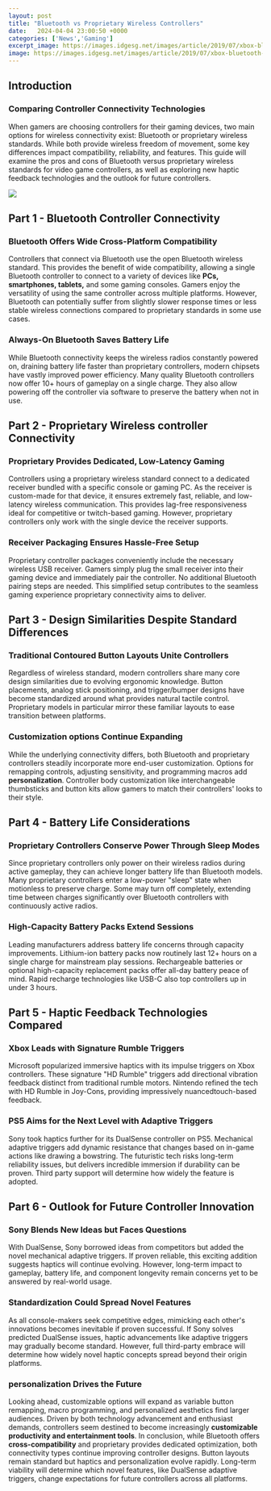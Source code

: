 ```yaml
---
layout: post
title: "Bluetooth vs Proprietary Wireless Controllers"
date:   2024-04-04 23:00:50 +0000
categories: ['News','Gaming']
excerpt_image: https://images.idgesg.net/images/article/2019/07/xbox-bluetooth-comparison-100802518-large.jpg
image: https://images.idgesg.net/images/article/2019/07/xbox-bluetooth-comparison-100802518-large.jpg
---
```


## Introduction
### Comparing Controller Connectivity Technologies
When gamers are choosing controllers for their gaming devices, two main options for wireless connectivity exist: Bluetooth or proprietary wireless standards. While both provide wireless freedom of movement, some key differences impact compatibility, reliability, and features. This guide will examine the pros and cons of Bluetooth versus proprietary wireless standards for video game controllers, as well as exploring new haptic feedback technologies and the outlook for future controllers. 

![](https://images.idgesg.net/images/article/2019/07/xbox-bluetooth-comparison-100802518-large.jpg)
## Part 1 - Bluetooth Controller Connectivity 
### Bluetooth Offers Wide **Cross-Platform Compatibility**
Controllers that connect via Bluetooth use the open Bluetooth wireless standard. This provides the benefit of wide compatibility, allowing a single Bluetooth controller to connect to a variety of devices like **PCs, smartphones, tablets,** and some gaming consoles. Gamers enjoy the versatility of using the same controller across multiple platforms. However, Bluetooth can potentially suffer from slightly slower response times or less stable wireless connections compared to proprietary standards in some use cases.
### Always-On Bluetooth Saves Battery Life 
While Bluetooth connectivity keeps the wireless radios constantly powered on, draining battery life faster than proprietary controllers, modern chipsets have vastly improved power efficiency. Many quality Bluetooth controllers now offer 10+ hours of gameplay on a single charge. They also allow powering off the controller via software to preserve the battery when not in use.
## Part 2 - Proprietary Wireless controller Connectivity
### Proprietary Provides Dedicated, Low-Latency Gaming 
Controllers using a proprietary wireless standard connect to a dedicated receiver bundled with a specific console or gaming PC. As the receiver is custom-made for that device, it ensures extremely fast, reliable, and low-latency wireless communication. This provides lag-free responsiveness ideal for competitive or twitch-based gaming. However, proprietary controllers only work with the single device the receiver supports.
### Receiver Packaging Ensures Hassle-Free Setup
Proprietary controller packages conveniently include the necessary wireless USB receiver. Gamers simply plug the small receiver into their gaming device and immediately pair the controller. No additional Bluetooth pairing steps are needed. This simplified setup contributes to the seamless gaming experience proprietary connectivity aims to deliver.
## Part 3 - Design Similarities Despite Standard Differences
### Traditional Contoured Button Layouts Unite Controllers 
Regardless of wireless standard, modern controllers share many core design similarities due to evolving ergonomic knowledge. Button placements, analog stick positioning, and trigger/bumper designs have become standardized around what provides natural tactile control. Proprietary models in particular mirror these familiar layouts to ease transition between platforms.
### Customization options Continue Expanding 
While the underlying connectivity differs, both Bluetooth and proprietary controllers steadily incorporate more end-user customization. Options for remapping controls, adjusting sensitivity, and programming macros add **personalization**. Controller body customization like interchangeable thumbsticks and button kits allow gamers to match their controllers' looks to their style.
## Part 4 - Battery Life Considerations
### Proprietary Controllers Conserve Power Through Sleep Modes
Since proprietary controllers only power on their wireless radios during active gameplay, they can achieve longer battery life than Bluetooth models. Many proprietary controllers enter a low-power "sleep" state when motionless to preserve charge. Some may turn off completely, extending time between charges significantly over Bluetooth controllers with continuously active radios.
### High-Capacity Battery Packs Extend Sessions 
Leading manufacturers address battery life concerns through capacity improvements. Lithium-ion battery packs now routinely last 12+ hours on a single charge for mainstream play sessions. Rechargeable batteries or optional high-capacity replacement packs offer all-day battery peace of mind. Rapid recharge technologies like USB-C also top controllers up in under 3 hours.
## Part 5 - Haptic Feedback Technologies Compared 
### Xbox Leads with **Signature Rumble Triggers**
Microsoft popularized immersive haptics with its impulse triggers on Xbox controllers. These signature "HD Rumble" triggers add directional vibration feedback distinct from traditional rumble motors. Nintendo refined the tech with HD Rumble in Joy-Cons, providing impressively nuancedtouch-based feedback. 
### PS5 Aims for the Next Level with Adaptive Triggers
Sony took haptics further for its DualSense controller on PS5. Mechanical adaptive triggers add dynamic resistance that changes based on in-game actions like drawing a bowstring. The futuristic tech risks long-term reliability issues, but delivers incredible immersion if durability can be proven. Third party support will determine how widely the feature is adopted.
## Part 6 - Outlook for Future Controller Innovation
### Sony Blends New Ideas but Faces Questions 
With DualSense, Sony borrowed ideas from competitors but added the novel mechanical adaptive triggers. If proven reliable, this exciting addition suggests haptics will continue evolving. However, long-term impact to gameplay, battery life, and component longevity remain concerns yet to be answered by real-world usage. 
### Standardization Could Spread Novel Features 
As all console-makers seek competitive edges, mimicking each other's innovations becomes inevitable if proven successful. If Sony solves predicted DualSense issues, haptic advancements like adaptive triggers may gradually become standard. However, full third-party embrace will determine how widely novel haptic concepts spread beyond their origin platforms. 
### personalization Drives the Future 
Looking ahead, customizable options will expand as variable button remapping, macro programming, and personalized aesthetics find larger audiences. Driven by both technology advancement and enthusiast demands, controllers seem destined to become increasingly **customizable productivity and entertainment tools**.
In conclusion, while Bluetooth offers **cross-compatibility** and proprietary provides dedicated optimization, both connectivity types continue improving controller designs. Button layouts remain standard but haptics and personalization evolve rapidly. Long-term viability will determine which novel features, like DualSense adaptive triggers, change expectations for future controllers across all platforms.